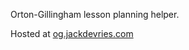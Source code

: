 Orton-Gillingham lesson planning helper.

Hosted at [og.jackdevries.com](https://og.jackdevries.com)
